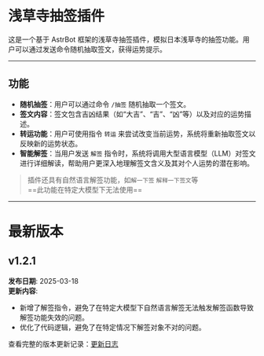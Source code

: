 # 浅草寺抽签插件

这是一个基于 AstrBot 框架的浅草寺抽签插件，模拟日本浅草寺的抽签功能。用户可以通过发送命令随机抽取签文，获得运势提示。

---

## 功能

- **随机抽签**：用户可以通过命令 `/抽签` 随机抽取一个签文。
- **签文内容**：签文包含吉凶结果（如“大吉”、“吉”、“凶”等）以及对应的运势描述。
- **转运功能**：用户可使用指令 `转运` 来尝试改变当前运势，系统将重新抽取签文以反映新的运势状态。
- **智能解签**：当用户发送 `解签` 指令时，系统将调用大型语言模型（LLM）对签文进行详细解读，帮助用户更深入地理解签文含义及其对个人运势的潜在影响。
>插件还具有自然语言解签功能，如`解一下签` `解释一下签文`等 <br>==此功能在特定大模型下无法使用==

---
# 最新版本

## v1.2.1
**发布日期**: 2025-03-18    
**更新内容**:  
- 新增了解签指令，避免了在特定大模型下自然语言解签无法触发解签函数导致解签功能失效的问题。
- 优化了代码逻辑，避免了在特定情况下解签对象不对的问题。


查看完整的版本更新记录：[更新日志](CHANGELOG.md)